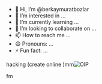 - 👋 Hi, I’m @berkaymuratbozlar
- 👀 I’m interested in ...
- 🌱 I’m currently learning ...
- 💞️ I’m looking to collaborate on ...
- 📫 How to reach me ...
- 😄 Pronouns: ...
- ⚡ Fun fact: ...

<!---
berkaymuratbozlar/berkaymuratbozlar is a ✨ special ✨ repository because its `README.md` (this file) appears on your GitHub profile.
You can click the Preview link to take a look at your changes.
--->
hacking
(create online )mm![OIP](https://github.com/berkaymuratbozlar/berkaymuratbozlar/assets/167755638/a0f85057-b0e1-4e8b-9fc4-6d6f07305285)

fm
